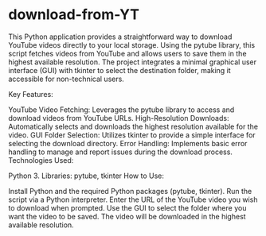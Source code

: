 # download-from-YT
This Python application provides a straightforward way to download YouTube videos directly to your local storage. Using the pytube library, this script fetches videos from YouTube and allows users to save them in the highest available resolution. The project integrates a minimal graphical user interface (GUI) with tkinter to select the destination folder, making it accessible for non-technical users.

Key Features:

YouTube Video Fetching: Leverages the pytube library to access and download videos from YouTube URLs.
High-Resolution Downloads: Automatically selects and downloads the highest resolution available for the video.
GUI Folder Selection: Utilizes tkinter to provide a simple interface for selecting the download directory.
Error Handling: Implements basic error handling to manage and report issues during the download process.
Technologies Used:

Python 3.
Libraries: pytube, tkinter
How to Use:

Install Python and the required Python packages (pytube, tkinter).
Run the script via a Python interpreter.
Enter the URL of the YouTube video you wish to download when prompted.
Use the GUI to select the folder where you want the video to be saved.
The video will be downloaded in the highest available resolution.

